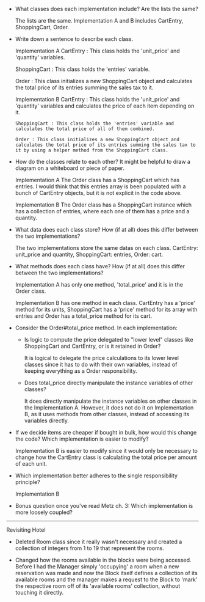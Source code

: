 - What classes does each implementation include? Are the lists the same?

    The lists are the same.
    Implementation A and B includes CartEntry, ShoppingCart, Order.

- Write down a sentence to describe each class.

  Implementation A
    CartEntry : This class holds the 'unit_price' and 'quantity' variables.

    ShoppingCart : This class holds the 'entries' variable.

    Order : This class initializes a new ShoppingCart object and calculates the total price of its entries summing the sales tax to it.

    Implementation B
      CartEntry : This class holds the 'unit_price' and 'quantity' variables and calculates the price of each item depending on it.

      ShoppingCart : This class holds the 'entries' variable and calculates the total price of all of them combined.

      Order : This class initializes a new ShoppingCart object and calculates the total price of its entries summing the sales tax to it by using a helper method from the ShoppingCart class.

- How do the classes relate to each other? It might be helpful to draw a diagram on a whiteboard or piece of paper.

    Implementation A
      The Order class has a ShoppingCart which has entries. I would think that this entries array is been populated with a bunch of CartEntry objects, but it is not explicit in the code above.

    Implementation B
      The Order class has a ShoppingCart instance which has a collection of entries, where each one of them has a price and a quantity.

- What data does each class store? How (if at all) does this differ between the two implementations?

    The two implementations store the same datas on each class. CartEntry: unit_price and quantity, ShoppingCart: entries, Order: cart.

- What methods does each class have? How (if at all) does this differ between the two implementations?

    Implementation A has only one method, 'total_price' and it is in the Order class.

    Implementation B has one method in each class. CartEntry has a 'price' method for its units, ShoppingCart has a 'price' method for its array with entries and Order has a total_price method for its cart.

- Consider the Order#total_price method. In each implementation:
  - Is logic to compute the price delegated to "lower level" classes like ShoppingCart and CartEntry, or is it retained in Order?

      It is logical to delegate the price calculations to its lower level classes since it has to do with their own variables, instead of keeping everything as a Order responsibility.

  - Does total_price directly manipulate the instance variables of other classes?

      It does directly manipulate the instance variables on other classes in the Implementation A. However, it does not do it on Implementation B, as it uses methods from other classes, instead of accessing its variables directly.

- If we decide items are cheaper if bought in bulk, how would this change the code? Which implementation is easier to modify?

    Implementation B is easier to modify since it would only be necessary to change how the CartEntry class is calculating the total price per amount of each unit.

- Which implementation better adheres to the single responsibility principle?

    Implementation B

- Bonus question once you've read Metz ch. 3: Which implementation is more loosely coupled?


-----------------------------------------------

Revisiting Hotel

- Deleted Room class since it really wasn't necessary and created a collection of integers from 1 to 19 that represent the rooms.

- Changed how the rooms available in the blocks were being accessed.
  Before I had the Manager simply 'occupying' a room when a new reservation was made and now the Block itself defines a collection of its available rooms and the manager makes a request to the Block to 'mark' the respective room off of its 'available rooms' collection, without touching it directly.
